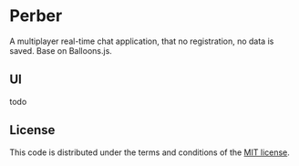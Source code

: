 # Perber

A multiplayer real-time chat application, that no registration, no data is saved. Base on Balloons.js.


## UI

todo

## License

This code is distributed under the terms and conditions of the [MIT license](LICENSE).


